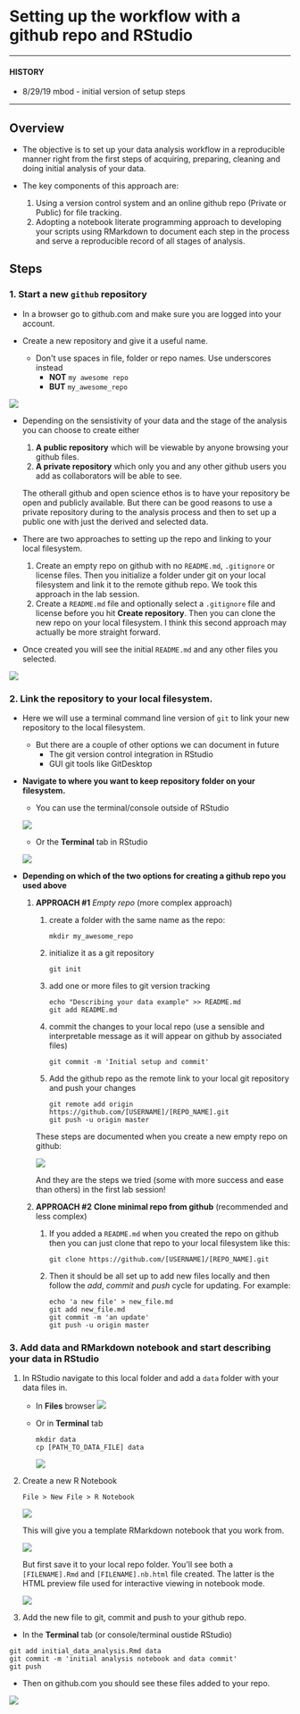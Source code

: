 # Setting up the workflow with a github repo and RStudio 

-----

#### HISTORY

* 8/29/19 mbod - initial version of setup steps

-----

## Overview

* The objective is to set up your data analysis workflow in a reproducible manner right from the first steps of acquiring, preparing, cleaning and doing initial analysis of your data.

* The key components of this approach are:
  1. Using a version control system and an online github repo (Private or Public) for file tracking.
  2. Adopting a notebook literate programming approach to developing your scripts using RMarkdown to document each step in the process and serve a reproducible record of all stages of analysis.
  

## Steps

### 1. Start a new `github` repository

* In a browser go to github.com and make sure you are logged into your account.

* Create a new repository and give it a useful name.
  * Don't use spaces in file, folder or repo names. Use underscores instead
    * __NOT__ `my awesome repo`
    * __BUT__ `my_awesome_repo`

![](img/gh1.png)

* Depending on the sensistivity of your data and the stage of the analysis you can choose to create either
  1. __A public repository__ which will be viewable by anyone browsing your github files.
  2. __A private repository__ which only you and any other github users you add as collaborators will be able to see.
  
  The otherall github and open science ethos is to have your repository be open and publicly available. But there can be good reasons to use a private repository during to the analysis process and then to set up a public one with just the derived and selected data.
  
* There are two approaches to setting up the repo and linking to your local filesystem.
  1. Create an empty repo on github with no `README.md`, `.gitignore` or license files. Then you initialize a folder under git on your local filesystem and link it to the remote github repo. We took this approach in the lab session.
  2. Create a `README.md` file and optionally select a `.gitignore` file and license before you hit __Create repository__. Then you can clone the new repo on your local filesystem. I think this second approach may actually be more straight forward.
  
  
* Once created you will see the initial `README.md` and any other files you selected.

![](img/gh2.png)


### 2. Link the repository to your local filesystem.

* Here we will use a terminal command line version of `git` to link your new repository to the local filesystem. 
  * But there are a couple of other options we can document in future
    * The git version control integration in RStudio
    * GUI git tools like GitDesktop
    
* __Navigate to where you want to keep repository folder on your filesystem.__
  * You can use the terminal/console outside of RStudio
  
  ![](img/repo1.png)
  
  * Or the __Terminal__ tab in RStudio
  
  ![](img/repo2.png)
  
  
  
  


* __Depending on which of the two options for creating a github repo you used above__

  1. **APPROACH #1** _Empty repo_ (more complex approach)
      1. create a folder with the same name as the repo:
      
          ```
          mkdir my_awesome_repo
          ```
          
      2. initialize it as a git repository
      
          ```
          git init
          ```
          
      3. add one or more files to git version tracking
      
          ```
          echo "Describing your data example" >> README.md
          git add README.md
          ```
          
      4. commit the changes to your local repo (use a sensible and interpretable message as it will appear on github by associated files)
      
          ```
          git commit -m 'Initial setup and commit'
          ```
      
      5. Add the github repo as the remote link to your local git repository and push your changes
      
          ```
          git remote add origin https://github.com/[USERNAME]/[REPO_NAME].git
          git push -u origin master
          ```
          
      These steps are documented when you create a new empty repo on github:
      
      ![](img/repo3.png)
          
      And they are the steps we tried (some with more success and ease than others) in the first lab session!
      
  2. **APPROACH #2** __Clone minimal repo from github__ (recommended and less complex)
  
     1. If you added a `README.md` when you created the repo on github then you can just clone that repo to your local filesystem like this:
     
          ```
          git clone https://github.com/[USERNAME]/[REPO_NAME].git
          ```
          
     2. Then it should be all set up to add new files locally and then follow the _add_, _commit_ and _push_ cycle for updating. For example:
     
          ```
          echo 'a new file' > new_file.md
          git add new_file.md 
          git commit -m 'an update'
          git push -u origin master
          ```
          

### 3. Add data and RMarkdown notebook and start describing your data in RStudio
   
1. In RStudio navigate to this local folder and add a `data` folder with your data files in.
   
    * In __Files__ browser
      ![](img/rs1.png)
   
   
      
    * Or in __Terminal__ tab
    
      ```
      mkdir data
      cp [PATH_TO_DATA_FILE] data
      ```
      ![](img/rs2.png)
      
2. Create a new R Notebook

    ```
    File > New File > R Notebook
    ```

    ![](img/rs3.png)

    This will give you a template RMarkdown notebook that you work from.

    ![](img/rs4.png)
    
    But first save it to your local repo folder. You'll see both a `[FILENAME].Rmd` and `[FILENAME].nb.html` file created. The latter is the HTML preview file used for interactive viewing in notebook mode.
    
    ![](img/rs5.png)


3. Add the new file to git, commit and push to your github repo.

  * In the __Terminal__ tab (or console/terminal oustide RStudio)

  ```
  git add initial_data_analysis.Rmd data
  git commit -m 'initial analysis notebook and data commit'
  git push
  ```
  
  * Then on github.com you should see these files added to your repo.
  
  ![](img/gh4.png)
  